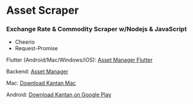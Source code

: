 # Asset Scraper

### Exchange Rate & Commodity Scraper w/Nodejs & JavaScript 

<ul>
    <li> Cheerio
    <li> Request-Promise
</ul>

Flutter (Android/Mac/Windows/iOS): [Asset Manager Flutter](https://github.com/MrNtlu/Asset-Manager-Flutter)

Backend: [Asset Manager](https://github.com/MrNtlu/Asset-Manager)

Mac: [Download Kantan Mac](https://github.com/MrNtlu/Asset-Manager-Flutter/raw/master/installers/dmg_creator/kantan.dmg)

Android: [Download Kantan on Google Play](https://play.google.com/store/apps/details?id=com.mrntlu.kantan)